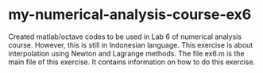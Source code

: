 # my-numerical-analysis-course-ex6
Created matlab/octave codes to be used in Lab 6 of numerical analysis course. However, this is still in Indonesian language.  This exercise is about interpolation using Newton and Lagrange methods.
The file ex6.m is the main file of this exercise. It contains information on how to do this exercise.
